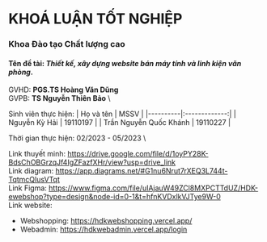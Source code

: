 # KHOÁ LUẬN TỐT NGHIỆP
### Khoa Đào tạo Chất lượng cao

#### **Tên đề tài**: *Thiết kế, xây dựng website bán máy tính và linh kiện văn phòng*.
GVHD: **PGS.TS Hoàng Văn Dũng** \
GVPB: **TS Nguyễn Thiên Bảo** \

Sinh viên thực hiện:
| Họ và tên   |      MSSV      | 
|----------|:-------------:|
| Nguyễn Kỳ Hải |  19110197 |
| Trần Nguyễn Quốc Khánh |    19110227   |

Thời gian thực hiện: 02/2023 - 05/2023 \

Link thuyết minh: https://drive.google.com/file/d/1oyPY28K-BdsChOBGrzqJf4IgZFazfXHr/view?usp=drive_link \
Link diagram:  https://app.diagrams.net/#G1nu6Nrut7rXEQ3L744t-TqtmcQlusVTqt \
Link Figma:  https://www.figma.com/file/uIAjauW49ZCl8MXPCTTdUZ/HDK-ewebshop?type=design&node-id=0-1&t=hfnKVDxlkVJTye9W-0 \
Link website:
- Webshopping: https://hdkwebshopping.vercel.app/
- Webadmin: https://hdkwebadmin.vercel.app/login
